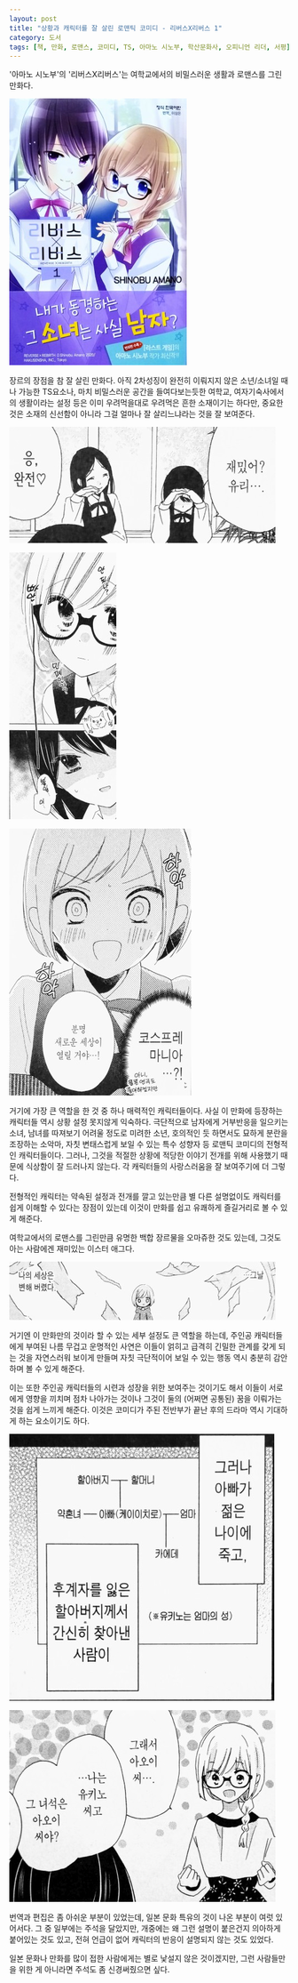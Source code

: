 ```yaml
---
layout: post
title: "상황과 캐릭터를 잘 살린 로맨틱 코미디 - 리버스X리버스 1"
category: 도서
tags: [책, 만화, 로맨스, 코미디, TS, 아마노 시노부, 학산문화사, 오피니언 리더, 서평]
---
```


'아마노 시노부'의
'리버스X리버스'는
여학교에서의 비밀스러운 생활과 로맨스를 그린 만화다.

![표지](/images/reverse-rebitrh-1-comic-book-h480.jpg)

장르의 장점을 참 잘 살린 만화다.
아직 2차성징이 완전히 이뤄지지 않은 소년/소녀일 때나 가능한 TS요소나,
마치 비밀스러운 공간을 들여다보는듯한 여학교, 여자기숙사에서의 생활이라는 설정 등은
이미 우려먹을대로 우려먹은 흔한 소재이기는 하다만,
중요한 것은 소재의 신선함이 아니라 그걸 얼마나 잘 살리느냐라는 것을 잘 보여준다.

![47](/images/reverse-rebitrh-1-comic-book-p047.jpg)

![57](/images/reverse-rebitrh-1-comic-book-p057.jpg)

![101](/images/reverse-rebitrh-1-comic-book-p101.jpg)

거기에 가장 큰 역할을 한 것 중 하나 매력적인 캐릭터들이다.
사실 이 만화에 등장하는 캐릭터들 역시 상황 설정 못지않게 익숙하다.
극단적으로 남자에게 거부반응을 일으키는 소녀,
남녀를 따져보기 어려울 정도로 미려한 소년,
호의적인 듯 하면서도 묘하게 분란을 조장하는 소악마,
자칫 변태스럽게 보일 수 있는 특수 성향자 등
로맨틱 코미디의 전형적인 캐릭터들이다.
그러나, 그것을 적절한 상황에 적당한 이야기 전개를 위해 사용했기 때문에 식상함이 잘 드러나지 않는다.
각 캐릭터들의 사랑스러움을 잘 보여주기에 더 그렇다.

전형적인 캐릭터는 약속된 설정과 전개를 깔고 있는만큼
별 다른 설명없이도 캐릭터를 쉽게 이해할 수 있다는 장점이 있는데
이것이 만화를 쉽고 유쾌하게 즐길거리로 볼 수 있게 해준다.

여학교에서의 로맨스를 그린만큼 유명한 백합 장르물을 오마쥬한 것도 있는데,
그것도 아는 사람에겐 재미있는 이스터 애그다.

![5](/images/reverse-rebitrh-1-comic-book-p005.jpg)

거기엔 이 만화만의 것이라 할 수 있는 세부 설정도 큰 역할을 하는데,
주인공 캐릭터들에게 부여된 나름 무겁고 운명적인 사연은
이들이 얽히고 급격히 긴밀한 관계를 갖게 되는 것을 자연스러워 보이게 만들며
자칫 극단적이어 보일 수 있는 행동 역시 충분히 감안하며 볼 수 있게 해준다.

이는 또한 주인공 캐릭터들의 시련과 성장을 위한 보여주는 것이기도 해서
이들이 서로에게 영향을 끼치며 점차 나아가는 것이나
그것이 둘의 (어쩌면 공통된) 꿈을 이뤄가는 것을 쉽게 느끼게 해준다.
이것은 코미디가 주된 전반부가 끝난 후의 드라마 역시 기대하게 하는 요소이기도 하다.

![49](/images/reverse-rebitrh-1-comic-book-p049.jpg)

![156](/images/reverse-rebitrh-1-comic-book-p156.jpg)

번역과 편집은 좀 아쉬운 부분이 있었는데,
일본 문화 특유의 것이 나온 부분이 여럿 있어서다.
그 중 일부에는 주석을 달았지만,
개중에는 왜 그런 설명이 붙은건지 의아하게 붙어있는 것도 있고,
전혀 언급이 없어 캐릭터의 반응이 설명되지 않는 것도 있었다.

일본 문화나 만화를 많이 접한 사람에게는 별로 낯설지 않은 것이겠지만,
그런 사람들만을 위한 게 아니라면 주석도 좀 신경써줬으면 싶다.
